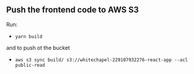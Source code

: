 ## Push the frontend code to AWS S3

Run: 
- `yarn build`

and to push ot the bucket
- `aws s3 sync build/ s3://whitechapel-229107932276-react-app --acl public-read`
